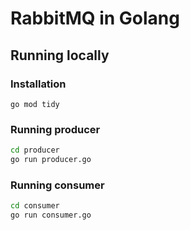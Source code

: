 # RabbitMQ in Golang

## Running locally

### Installation

```
go mod tidy
```

### Running producer

```bash
cd producer
go run producer.go
```

### Running consumer

```bash
cd consumer
go run consumer.go
```

